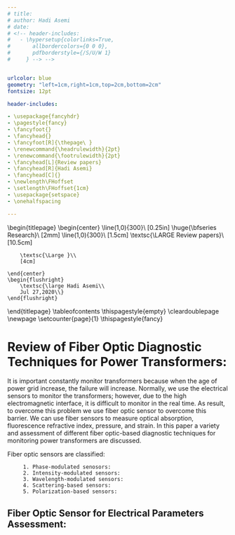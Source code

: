 ```yaml
---
# title:
# author: Hadi Asemi
# date:
# <!-- header-includes:
#   - \hypersetup{colorlinks=True,
#       allbordercolors={0 0 0},
#       pdfborderstyle={/S/U/W 1}
#     } --> -->


urlcolor: blue
geometry: "left=1cm,right=1cm,top=2cm,bottom=2cm"
fontsize: 12pt

header-includes:

- \usepackage{fancyhdr}
- \pagestyle{fancy}
- \fancyfoot{}
- \fancyhead{}
- \fancyfoot[R]{\thepage\ }
- \renewcommand{\headrulewidth}{2pt}
- \renewcommand{\footrulewidth}{2pt}
- \fancyhead[L]{Review papers}
- \fancyhead[R]{Hadi Asemi}
- \fancyhead[C]{}
- \newlength\FHoffset
- \setlength\FHoffset{1cm}
- \usepackage{setspace}
- \onehalfspacing

---
```



\begin{titlepage}
	\begin{center}
		\line(1,0){300}\\
		[0.25in]
		\huge{\bfseries Research}\\
		[2mm]
		\line(1,0){300}\\
		[1.5cm]
		\textsc{\LARGE Review papers}\\
		[10.5cm]

		\textsc{\Large }\\
		[4cm]

	\end{center}
	\begin{flushright}
		\textsc{\large Hadi Asemi\\
		Jul 27,2020\\}
	\end{flushright}
\end{titlepage}
\tableofcontents
\thispagestyle{empty}
\cleardoublepage
\newpage
\setcounter{page}{1}
\thispagestyle{fancy}

# **Review of Fiber Optic Diagnostic Techniques for Power Transformers:**

It is important constantly monitor transformers because when the age of power grid increase, the failure will increase. Normally, we use the electrical sensors to monitor the transformers; however, due to the high electromagnetic interface, it is difficult to   monitor in the real time. As result, to overcome this problem we use fiber optic sensor to overcome this barrier. We can use fiber sensors to measure optical absorption, fluorescence refractive index, pressure, and strain.
In this paper a variety and assessment of different fiber optic-based diagnostic techniques for monitoring power transformers are discussed.

 Fiber optic sensors are classified:

 		 1. Phase-modulated senosors:
		 2. Intensity-modulated sensors:
		 3. Wavelength-modulated sensors:
		 4. Scattering-based sensors:
		 5. Polarization-based sensors:


## Fiber Optic Sensor for Electrical Parameters Assessment:
